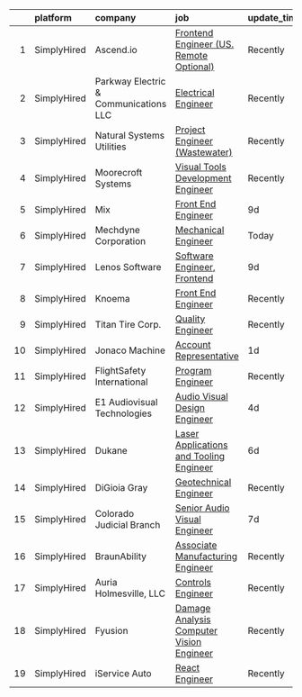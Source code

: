

|    | platform    | company                               | job                                                                                                                                                  | update_time   | location          |
|---:|:------------|:--------------------------------------|:-----------------------------------------------------------------------------------------------------------------------------------------------------|:--------------|:------------------|
|  1 | SimplyHired | Ascend.io                             | [Frontend Engineer (US. Remote Optional)](https://www.simplyhired.com/job/JYu8OICUJq9W5nWh2vqrOvTqNdRaMtm9p9hdDcciu_OCUKAB4V5XGg?q=visual+engineer)  | Recently      | Remote            |
|  2 | SimplyHired | Parkway Electric & Communications LLC | [Electrical Engineer](https://www.simplyhired.com/job/USKrkUPffAtlJQ8ie9ZRYx_3HZhBSMvg5QsoWenX0kv1iKFJrGvTnA?q=visual+engineer)                      | Recently      | Holland, MI       |
|  3 | SimplyHired | Natural Systems Utilities             | [Project Engineer (Wastewater)](https://www.simplyhired.com/job/Pe0bP-H-HQ-sED0RIRrz56q9-qHqVe60psdnpj-zNn1Z-9XMI6IYYA?q=visual+engineer)            | Recently      | Fall River, MA    |
|  4 | SimplyHired | Moorecroft Systems                    | [Visual Tools Development Engineer](https://www.simplyhired.com/job/r7dF0i8GkmIbk8YargSJhR7PWufY4SYzMAtpN78Nc5uIQ1aSM_OJDQ?q=visual+engineer)        | Recently      | Remote            |
|  5 | SimplyHired | Mix                                   | [Front End Engineer](https://www.simplyhired.com/job/fK0R4qyWeRqeiI-bXAnK1xvHsx9qsAb7ccUW-U4FfG_3YV76sZDosA?q=visual+engineer)                       | 9d            | San Francisco, CA |
|  6 | SimplyHired | Mechdyne Corporation                  | [Mechanical Engineer](https://www.simplyhired.com/job/-PlUO2Jmp04Co-2BqiExXk_F6XdgV2dgDrEznKM8fc5pSWdjgh460w?q=visual+engineer)                      | Today         | Marshalltown, IA  |
|  7 | SimplyHired | Lenos Software                        | [Software Engineer, Frontend](https://www.simplyhired.com/job/CLXK2ucFeFwz83ETZ1A6j8fZMcf9-CuKOMEhh-zao3IuhJbtBUXv4w?q=visual+engineer)              | 9d            | Remote            |
|  8 | SimplyHired | Knoema                                | [Front End Engineer](https://www.simplyhired.com/job/-oydbeoXc585p--f8Nqpw6KzfEgBAEJ82ct6BfkTYXLkaZz6XVZAvQ?q=visual+engineer)                       | Recently      | Remote            |
|  9 | SimplyHired | Titan Tire Corp.                      | [Quality Engineer](https://www.simplyhired.com/job/E5hMDyBug3X1Nnjdk3LgiKFZ5L7N6j5u23gBZlSrjUeoWNEGEdFBcQ?q=visual+engineer)                         | Recently      | Des Moines, IA    |
| 10 | SimplyHired | Jonaco Machine                        | [Account Representative](https://www.simplyhired.com/job/xctKyRaO-J5DbMOpl8iafAkoixJJKaOZbiCB5H9nmV8HLMTwd-FK5Q?q=visual+engineer)                   | 1d            | Shakopee, MN      |
| 11 | SimplyHired | FlightSafety International            | [Program Engineer](https://www.simplyhired.com/job/MALGL2Y75KGJdrpVLYd0uxzttEUvhwMJ7T2QEkrMyNYYG21lcEAW2w?q=visual+engineer)                         | Recently      | Broken Arrow, OK  |
| 12 | SimplyHired | E1 Audiovisual Technologies           | [Audio Visual Design Engineer](https://www.simplyhired.com/job/qT2Whgy8vwptar7jc1j03PsGmZ3ggtq4Qkg0Ht7ixN-nCSyuYTJS5Q?q=visual+engineer)             | 4d            | Phoenix, AZ       |
| 13 | SimplyHired | Dukane                                | [Laser Applications and Tooling Engineer](https://www.simplyhired.com/job/o_joMXJzYcZ7pBPAtjT-CvK0LLVfI2sIqWs5Lctwkkku9lzdK5Oi4w?q=visual+engineer)  | 6d            | Aumsville, OR     |
| 14 | SimplyHired | DiGioia Gray                          | [Geotechnical Engineer](https://www.simplyhired.com/job/0ULkxwt6RlJIgUkOm0erK33Df9ZYCMYjgFPK0V5jBjivjum255AonQ?q=visual+engineer)                    | Recently      | Gilbert, AZ       |
| 15 | SimplyHired | Colorado Judicial Branch              | [Senior Audio Visual Engineer](https://www.simplyhired.com/job/1CHuOCT5g2gFpsZkVqA2MO8WnP75VhKj4wVrEq4wR-O-uR4ITY-tQg?q=visual+engineer)             | 7d            | Colorado          |
| 16 | SimplyHired | BraunAbility                          | [Associate Manufacturing Engineer](https://www.simplyhired.com/job/7ZDAG31KwDuJvtALSqKVR16Y_iyqse9OhqwDNTf3l489kIdTmb51MQ?q=visual+engineer)         | Recently      | Winamac, IN       |
| 17 | SimplyHired | Auria Holmesville, LLC                | [Controls Engineer](https://www.simplyhired.com/job/H9ySpmzmX41Kf7rJJ0QB-GNk_MmlHglemE5OHIkVFEeemfRG1kNQKw?q=visual+engineer)                        | Recently      | Holmesville, OH   |
| 18 | SimplyHired | Fyusion                               | [Damage Analysis Computer Vision Engineer](https://www.simplyhired.com/job/zKFvqLQAoX23J4XH-YmV2zz8AUN4TRuu399a-yR2I5JJFGgVEjX5Lg?q=visual+engineer) | Recently      | Remote            |
| 19 | SimplyHired | iService Auto                         | [React Engineer](https://www.simplyhired.com/job/s6RlpERBTgVCsofp6uSw1sqWd5Ru03OP-khADowxb3lHusVqYiyZXQ?q=visual+engineer)                           | Recently      | Remote            |